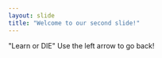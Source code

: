 ```yaml
---
layout: slide
title: "Welcome to our second slide!"
---
```

"Learn or DIE"
Use the left arrow to go back!
